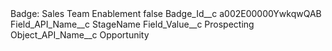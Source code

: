 <?xml version="1.0" encoding="UTF-8"?>
<CustomMetadata xmlns="http://soap.sforce.com/2006/04/metadata" xmlns:xsi="http://www.w3.org/2001/XMLSchema-instance" xmlns:xsd="http://www.w3.org/2001/XMLSchema">
    <label>Badge: Sales Team Enablement</label>
    <protected>false</protected>
    <values>
        <field>Badge_Id__c</field>
        <value xsi:type="xsd:string">a002E00000YwkqwQAB</value>
    </values>
    <values>
        <field>Field_API_Name__c</field>
        <value xsi:type="xsd:string">StageName</value>
    </values>
    <values>
        <field>Field_Value__c</field>
        <value xsi:type="xsd:string">Prospecting</value>
    </values>
    <values>
        <field>Object_API_Name__c</field>
        <value xsi:type="xsd:string">Opportunity</value>
    </values>
</CustomMetadata>
